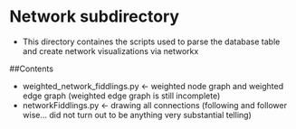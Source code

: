 # Network subdirectory 
* This directory containes the scripts used to parse the database table and create network visualizations via networkx

##Contents
* weighted_network_fiddlings.py <- weighted node graph and weighted edge graph (weighted edge graph is still incomplete)
* networkFiddlings.py  <- drawing all connections (following and follower wise... did not turn out to be anything very substantial telling)



